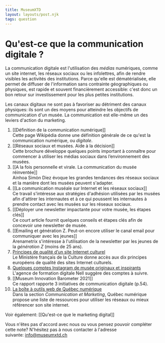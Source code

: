 ```yaml
---
title: MuseumXTD
layout: layouts/post.njk
tags: question
---
```

# Qu'est-ce que la communication digitale ?
La communication digitale est l'utilisation des *médias* numériques, comme un site internet, les réseaux sociaux ou les infolettres, afin de rendre visibles les activités des institutions. 
Parce qu'elle est dématérialisée, elle permet de diffuser de l'information sans contrainte géographiques ou physiques, est rapide et souvent financièrement accessible: c'est donc un bon retour sur investissement pour les plus petites institutions.

Les canaux digitaux ne sont pas à favoriser au détriment des canaux physiques: ils sont un des moyens pour atteindre les objectifs de communication d'un musée. La communication est elle-même un des leviers d'action du marketing.  


1. [[Définition de la communication numérique]]   
   Cette page Wikipédia donne une définition générale de ce qu'est la communication numérique, ou *digitale*.
2. [[Réseaux sociaux et musées. Aide à la décision]]  
    Cette brochure développe quelques points important à connaître pour commencer à utiliser les médias sociaux dans l’environnement des musées.
3. [[A la fois personnelle et virale. La communication du musée réinventée]]  
   Ainhoa Simòn Diez évoque les grandes tendances des réseaux sociaux et la manière dont les musées peuvent s'adapter. 
4. [[La communication muséale sur Internet et les réseaux sociaux]]  
   Ce travail s'intéresse aux stratégies d'adhésion utilisées par les musées afin d'attirer les internautes et à ce qui poussent les internautes à prendre contact avec les musées sur les réseaux sociaux. 
5. [[Déployer une newsletter impactante pour votre musée, les étapes clés]]     
   Ce court article fournit quelques conseils et étapes clés afin de concevoir une newsletter de musée.
6. [[Emailing et génération Z. Peut-on encore utiliser le canal email pour communiquer avec les jeunes]]    
   Arenametrix s'intéresse à l'utilisation de la newsletter par les jeunes de la _génération Z_ (moins de 25 ans).
7. [Principes de qualité d’un site Internet culturel](https://www.culture.gouv.fr/Thematiques/Musees/Pour-les-professionnels/Rendre-les-collections-accessibles-aux-publics/Assurer-la-diffusion-numerique-des-collections/Mise-en-ligne-des-collections/Principes-de-qualite-d-un-site-Internet-culturel)   
   Le Ministère français de la Culture donne accès aux dix principes européens de qualité des sites Internet culturels. 
8. [Quelques comptes Instagram de musée originaux et inspirants](https://nell-associes.com/blog/les-musees-a-suivre-sur-instagram-quand-la-mediation-numerique-se-decline-sur-les-reseaux-sociaux/)   
   L'agence de formation digitale Nell suggère des comptes à suivre. 
9. [[Museum Innovation Barometer 2021]]   
   Ce rapport rapporte 3 initiatives de communication digitale (p.54). 
10. [La boîte à outils web de Québec numérique](https://quebecnumerique.com/boite-outils/#tab-85-0)   
    Dans la section *Communication et Marketing*, Québec numérique propose une liste de ressources pour utiliser les réseaux ou mieux référencer son site internet.

Voir également: [[Qu'est-ce que le marketing digital]]
 
Vous n'êtes pas d'accord avec nous ou vous pensez pouvoir compléter cette note? N'hésitez pas à nous contacter à l'adresse suivante: [info@museumxtd.ch](mailto:info@museumxtd.ch)


